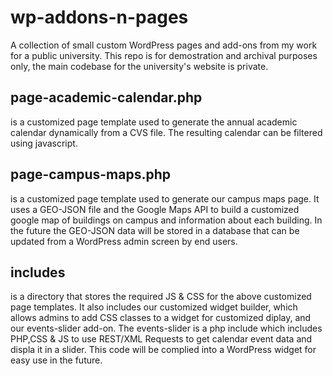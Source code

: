 # wp-addons-n-pages

A collection of small custom WordPress pages and add-ons from my work for a public university. This repo is for demostration and archival purposes only, the main codebase for the university's website is private. 

## page-academic-calendar.php 
is a customized page template used to generate the annual academic calendar dynamically from a CVS file. The resulting calendar can be filtered using javascript.

## page-campus-maps.php
is a customized page template used to generate our campus maps page. It uses a GEO-JSON file and the Google Maps API to build a customized google map of buildings on campus and information about each building. In the future the GEO-JSON data will be stored in a database that can be updated from a WordPress admin screen by end users.

## includes
is a directory that stores the required JS & CSS for the above customized page templates. It also includes our customized widget builder, which allows admins to add CSS classes to a widget for customized diplay, and our events-slider add-on. The events-slider is a php include which includes PHP,CSS & JS to use REST/XML Requests to get calendar event data and displa it in a slider. This code will be complied into a WordPress widget for easy use in the future.
